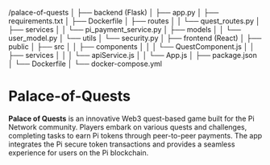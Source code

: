 /palace-of-quests
│
├── backend (Flask)
│   ├── app.py
│   ├── requirements.txt
│   ├── Dockerfile
│   ├── routes
│   │   └── quest_routes.py
│   ├── services
│   │   └── pi_payment_service.py
│   ├── models
│   │   └── user_model.py
│   └── utils
│       └── security.py
│
├── frontend (React)
│   ├── public
│   ├── src
│   │   ├── components
│   │   │   └── QuestComponent.js
│   │   ├── services
│   │   │   └── apiService.js
│   │   └── App.js
│   ├── package.json
│   └── Dockerfile
│
└── docker-compose.yml
# Palace-of-Quests
**Palace of Quests** is an innovative Web3 quest-based game built for the Pi Network community. Players embark on various quests and challenges, completing tasks to earn Pi tokens through peer-to-peer payments. The app integrates the Pi secure token transactions and provides a seamless experience for users on the Pi blockchain.
